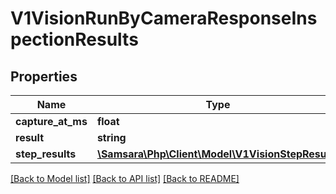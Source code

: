 # V1VisionRunByCameraResponseInspectionResults

## Properties
Name | Type | Description | Notes
------------ | ------------- | ------------- | -------------
**capture_at_ms** | **float** |  | [optional] 
**result** | **string** |  | [optional] 
**step_results** | [**\Samsara\Php\Client\Model\V1VisionStepResults**](V1VisionStepResults.md) |  | [optional] 

[[Back to Model list]](../../README.md#documentation-for-models) [[Back to API list]](../../README.md#documentation-for-api-endpoints) [[Back to README]](../../README.md)

